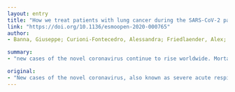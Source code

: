 ```yaml
---
layout: entry
title: "How we treat patients with lung cancer during the SARS-CoV-2 pandemic: primum non nocere"
link: "https://doi.org/10.1136/esmoopen-2020-000765"
author:
- Banna, Giuseppe; Curioni-Fontecedro, Alessandra; Friedlaender, Alex; Addeo, Alfredo

summary:
- "new cases of the novel coronavirus continue to rise worldwide. Mortality due to SARS-CoV-2 is higher in elderly patients and other active comorbidities including cancer. No effective treatment has been identified and management for critically ill patients relies on intensive care units. Patients with lung cancer are at risk of pulmonary complications from COVID-19. The use of chemotherapy might have a negative impact in patient's outcome."

original:
- "New cases of the novel coronavirus, also known as severe acute respiratory syndrome coronavirus 2 (SARS-CoV-2) continue to rise worldwide. A few reports have showed that mortality due to SARS-CoV-2 is higher in elderly patients and other active comorbidities including cancer. To date, no effective treatment has been identified and management for critically ill patients relies on management in intensive care units. Patients with lung cancer are at risk of pulmonary complications from COVID-19. Furthermore, the use of chemotherapy might have a negative impact in patient's outcome. Therefore, the risk/benefit ratio of systemic anticancer treatment (SACT) has to be considered. For each patient, several factors including age and comorbidities, as well as the number of hospital visits for treatment, can influence this risk. Each hospital around the world has issued some internal policy guidelines for oncologists, aiming to limit risks during this difficult time. We hereby propose a tool to support oncologists and physicians in treatment decision for patients with lung cancer. There are several variables to consider, including the extent of the epidemic, the local healthcare structure capacity, the risk of infection to the individual, the status of cancer, patients' comorbidities, age and details of the treatment. Given this heterogeneity, we have based our suggestions bearing in mind some general factors There is not easy, universal solution to oncological care during this crisis and, to complicate matters, the duration of this pandemic is hard to predict. It is important to weigh the impact of each of our decisions in these trying times rather than rely on routine automatisms."
---
```


